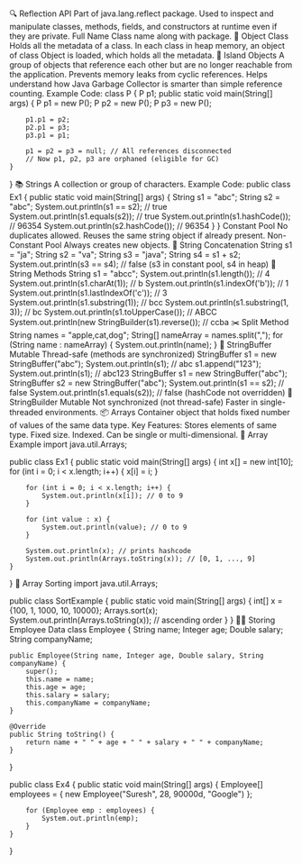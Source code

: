 🔍 Reflection API
Part of java.lang.reflect package.
Used to inspect and manipulate classes, methods, fields, and constructors at runtime even if they are private.
Full Name
Class name along with package.
🧠 Object Class
Holds all the metadata of a class.
In each class in heap memory, an object of class Object is loaded, which holds all the metadata.
🌴 Island Objects
A group of objects that reference each other but are no longer reachable from the application.
Prevents memory leaks from cyclic references.
Helps understand how Java Garbage Collector is smarter than simple reference counting.
Example Code:
class P {
    P p1;
    public static void main(String[] args) {
        P p1 = new P();
        P p2 = new P();
        P p3 = new P();

        p1.p1 = p2;
        p2.p1 = p3;
        p3.p1 = p1;

        p1 = p2 = p3 = null; // All references disconnected
        // Now p1, p2, p3 are orphaned (eligible for GC)
    }
}
📚 Strings
A collection or group of characters.
Example Code:
public class Ex1 {
    public static void main(String[] args) {
        String s1 = "abc";
        String s2 = "abc";
        System.out.println(s1 == s2);        // true
        System.out.println(s1.equals(s2));   // true
        System.out.println(s1.hashCode());   // 96354
        System.out.println(s2.hashCode());   // 96354
    }
}
Constant Pool
No duplicates allowed.
Reuses the same string object if already present.
Non-Constant Pool
Always creates new objects.
🔗 String Concatenation
String s1 = "ja";
String s2 = "va";
String s3 = "java";
String s4 = s1 + s2;
System.out.println(s3 == s4); // false (s3 in constant pool, s4 in heap)
📌 String Methods
String s1 = "abcc";
System.out.println(s1.length());           // 4
System.out.println(s1.charAt(1));          // b
System.out.println(s1.indexOf('b'));       // 1
System.out.println(s1.lastIndexOf('c'));   // 3
System.out.println(s1.substring(1));       // bcc
System.out.println(s1.substring(1, 3));    // bc
System.out.println(s1.toUpperCase());      // ABCC
System.out.println(new StringBuilder(s1).reverse()); // ccba
✂️ Split Method
String names = "apple,cat,dog";
String[] nameArray = names.split(",");
for (String name : nameArray) {
    System.out.println(name);
}
🔄 StringBuffer
Mutable
Thread-safe (methods are synchronized)
StringBuffer s1 = new StringBuffer("abc");
System.out.println(s1);       // abc
s1.append("123");
System.out.println(s1);       // abc123
StringBuffer s1 = new StringBuffer("abc");
StringBuffer s2 = new StringBuffer("abc");
System.out.println(s1 == s2);          // false
System.out.println(s1.equals(s2));     // false (hashCode not overridden)
🔄 StringBuilder
Mutable
Not synchronized (not thread-safe)
Faster in single-threaded environments.
📦 Arrays
Container object that holds fixed number of values of the same data type.
Key Features:
Stores elements of same type.
Fixed size.
Indexed.
Can be single or multi-dimensional.
🧪 Array Example
import java.util.Arrays;

public class Ex1 {
    public static void main(String[] args) {
        int x[] = new int[10];
        for (int i = 0; i < x.length; i++) {
            x[i] = i;
        }

        for (int i = 0; i < x.length; i++) {
            System.out.println(x[i]); // 0 to 9
        }

        for (int value : x) {
            System.out.println(value); // 0 to 9
        }

        System.out.println(x); // prints hashcode
        System.out.println(Arrays.toString(x)); // [0, 1, ..., 9]
    }
}
🔢 Array Sorting
import java.util.Arrays;

public class SortExample {
    public static void main(String[] args) {
        int[] x = {100, 1, 1000, 10, 10000};
        Arrays.sort(x);
        System.out.println(Arrays.toString(x)); // ascending order
    }
}
🧑‍💼 Storing Employee Data
class Employee {
    String name;
    Integer age;
    Double salary;
    String companyName;

    public Employee(String name, Integer age, Double salary, String companyName) {
        super();
        this.name = name;
        this.age = age;
        this.salary = salary;
        this.companyName = companyName;
    }

    @Override
    public String toString() {
        return name + " " + age + " " + salary + " " + companyName;
    }
}

public class Ex4 {
    public static void main(String[] args) {
        Employee[] employees = {
            new Employee("Suresh", 28, 90000d, "Google")
        };

        for (Employee emp : employees) {
            System.out.println(emp);
        }
    }
}
